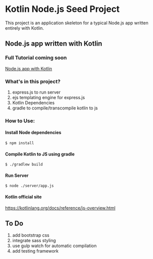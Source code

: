 # Kotlin Node.js Seed Project
This project is an application skeleton for a typical Node.js app written entirely with Kotlin.


## Node.js app written with Kotlin

### Full Tutorial coming soon
<a href="http://techprd.com/">Node.js app with Kotlin</a>

### What's in this project?

1.  express.js to run server
2.  ejs templating engine for express.js
3.  Kotlin Dependencies
4.  gradle to compile/transcompile kotlin to js



### How to Use:

#### Install Node dependencies
`$ npm install`

#### Compile Kotlin  to JS using gradle

`$ ./gradlew build`

#### Run Server

`$ node ./server/app.js`

#### Kotlin official site
https://kotlinlang.org/docs/reference/js-overview.html

## To Do
1.  add bootstrap css
2.  integrate sass styling
3.  use gulp watch for automatic compilation
4.  add testing framework

